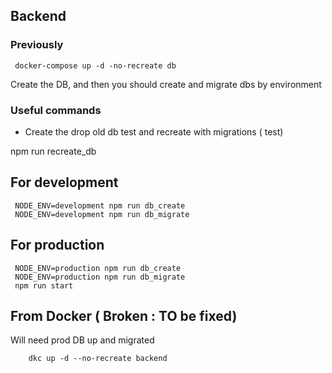 ## Backend

### Previously

```
 docker-compose up -d -no-recreate db  
```                  
Create the DB, and then you should create and migrate dbs by environment

### Useful commands

* Create the drop old db test and recreate with migrations ( test) 

npm run recreate_db

## For development

```
 NODE_ENV=development npm run db_create
 NODE_ENV=development npm run db_migrate

```

## For production

```
 NODE_ENV=production npm run db_create
 NODE_ENV=production npm run db_migrate
 npm run start
```


## From Docker ( Broken : TO be fixed)

Will need prod DB up and migrated 

```
    dkc up -d --no-recreate backend
```


